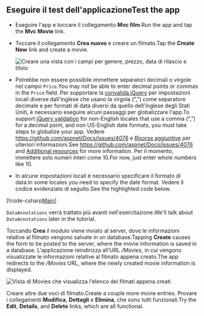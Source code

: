 
## <a name="test-the-app"></a><span data-ttu-id="4456d-101">Eseguire il test dell'applicazione</span><span class="sxs-lookup"><span data-stu-id="4456d-101">Test the app</span></span>

* <span data-ttu-id="4456d-102">Eseguire l'app e toccare il collegamento **Mvc film**.</span><span class="sxs-lookup"><span data-stu-id="4456d-102">Run the app and tap the **Mvc Movie** link.</span></span>
* <span data-ttu-id="4456d-103">Toccare il collegamento **Crea nuovo** e creare un filmato.</span><span class="sxs-lookup"><span data-stu-id="4456d-103">Tap the **Create New** link and create a movie.</span></span>

  ![Creare una vista con i campi per genere, prezzo, data di rilascio e titolo](../../tutorials/first-mvc-app/adding-model/_static/movies.png)

* <span data-ttu-id="4456d-105">Potrebbe non essere possibile immettere separatori decimali o virgole nel campo `Price`.</span><span class="sxs-lookup"><span data-stu-id="4456d-105">You may not be able to enter decimal points or commas in the `Price` field.</span></span> <span data-ttu-id="4456d-106">Per supportare la [convalida jQuery](https://jqueryvalidation.org/) per impostazioni locali diverse dall'inglese che usano la virgola (",") come separatore decimale e per formati di data diversi da quello dell'inglese degli Stati Uniti, è necessario eseguire alcuni passaggi per globalizzare l'app.</span><span class="sxs-lookup"><span data-stu-id="4456d-106">To support [jQuery validation](https://jqueryvalidation.org/) for non-English locales that use a comma (",") for a decimal point, and non US-English date formats, you must take steps to globalize your app.</span></span> <span data-ttu-id="4456d-107">Vedere https://github.com/aspnet/Docs/issues/4076 e [Risorse aggiuntive](#additional-resources) per ulteriori informazioni.</span><span class="sxs-lookup"><span data-stu-id="4456d-107">See https://github.com/aspnet/Docs/issues/4076 and [Additional resources](#additional-resources) for more information.</span></span> <span data-ttu-id="4456d-108">Per il momento, immettere solo numeri interi come 10.</span><span class="sxs-lookup"><span data-stu-id="4456d-108">For now, just enter whole numbers like 10.</span></span>

<a name="displayformatdatelocal"></a>

* <span data-ttu-id="4456d-109">In alcune impostazioni locali è necessario specificare il formato di data.</span><span class="sxs-lookup"><span data-stu-id="4456d-109">In some locales you need to specify the date format.</span></span> <span data-ttu-id="4456d-110">Vedere il codice evidenziato di seguito.</span><span class="sxs-lookup"><span data-stu-id="4456d-110">See the highlighted code below.</span></span>

[!code-csharp[Main](../../tutorials/first-mvc-app/start-mvc/sample/MvcMovie/Models/MovieDateFormat.cs?name=snippet_1&highlight=2,10)]

<span data-ttu-id="4456d-111">`DataAnnotations` verrà trattato più avanti nell'esercitazione.</span><span class="sxs-lookup"><span data-stu-id="4456d-111">We'll talk about `DataAnnotations` later in the tutorial.</span></span>

<span data-ttu-id="4456d-112">Toccando **Crea** il modulo viene inviato al server, dove le informazioni relative al filmato vengono salvate in un database.</span><span class="sxs-lookup"><span data-stu-id="4456d-112">Tapping **Create** causes the form to be posted to the server, where the movie information is saved in a database.</span></span> <span data-ttu-id="4456d-113">L'applicazione reindirizza all'URL */Movies*, in cui vengono visualizzate le informazioni relative al filmato appena creato.</span><span class="sxs-lookup"><span data-stu-id="4456d-113">The app redirects to the */Movies* URL, where the newly created movie information is displayed.</span></span>

![Vista di Movies che visualizza l'elenco dei filmati appena creati](../../tutorials/first-mvc-app/adding-model/_static/h.png)

<span data-ttu-id="4456d-115">Creare altre due voci di filmato.</span><span class="sxs-lookup"><span data-stu-id="4456d-115">Create a couple more movie entries.</span></span> <span data-ttu-id="4456d-116">Provare i collegamenti **Modifica**, **Dettagli** e **Elimina**, che sono tutti funzionali.</span><span class="sxs-lookup"><span data-stu-id="4456d-116">Try the **Edit**, **Details**, and **Delete** links, which are all functional.</span></span>

